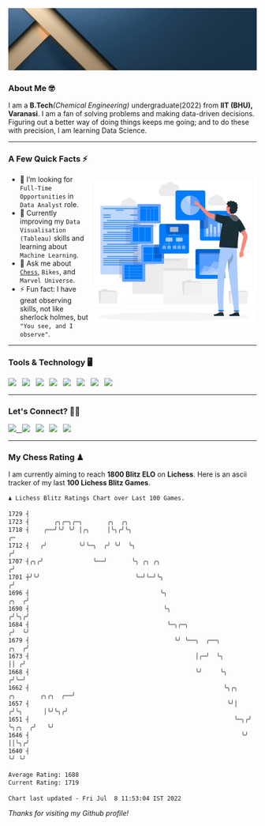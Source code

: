  <img src= "https://github.com/Laxman-Lakhan/Laxman-Lakhan/blob/master/Assets/Header.gif">

### About Me 🤓

I am a **B.Tech**_(Chemical Engineering)_ undergraduate(2022) from **IIT (BHU), Varanasi**. I am a fan of solving problems and making data-driven decisions. Figuring out a better way of doing things keeps me going; and to do these with precision, I am learning Data Science.

---

### A Few Quick Facts ⚡️
<img align="right" alt="Coding" width="340" src="https://github.com/Laxman-Lakhan/Laxman-Lakhan/blob/master/Assets/Data_Vector.jpg">   

- 🤝 I’m looking for `Full-Time Opportunities` in `Data Analyst` role.
- 📖 Currently improving my `Data Visualisation (Tableau)` skills and learning about `Machine Learning`.
- 💬 Ask me about [`Chess`](https://lichess.org/@/YourKingIsInDanger), `Bikes`, and `Marvel Universe`.
- ⚡️ Fun fact: I have great observing skills, not like sherlock holmes, but `"You see, and I observe"`.

---
### Tools & Technology 🖥

<img src="https://img.shields.io/badge/Python-white?logo=Python&logoColor=ColorName&style=ShieldStyle" /> &nbsp;
<img src="https://img.shields.io/badge/MySQL-white?logo=MySQL&logoColor=ColorName&style=ShieldStyle" /> &nbsp;
<img src="https://img.shields.io/badge/Tableau-white?logo=Tableau&logoColor=ColorName&style=ShieldStyle" /> &nbsp;
<img src="https://img.shields.io/badge/Excel-white?logo=Microsoft+Excel&logoColor=196F3D&style=ShieldStyle" /> &nbsp;
<img src="https://img.shields.io/badge/Jupyter-white?logo=Jupyter&logoColor=ColorName&style=ShieldStyle" /> &nbsp;
<img src="https://img.shields.io/badge/pandas-white?logo=Pandas&logoColor=000080&style=ShieldStyle" /> &nbsp;
<img src="https://img.shields.io/badge/numpy-white?logo=Numpy&logoColor=85C1E9&style=ShieldStyle" /> &nbsp;
<img src="https://img.shields.io/badge/scikit learn-white?logo=Scikit+Learn&logoColor=ColorName&style=ShieldStyle" /> &nbsp;



---

### Let's Connect? 🫳🏻

<a href="mailto:laxmansingh.lakhan@gmail.com"> <img src="https://img.icons8.com/fluent/48/000000/gmail.png" width="3.5%"/> &nbsp;
[<img src="https://img.icons8.com/color/48/000000/linkedin.png" width="3.5%"/>](https://www.linkedin.com/in/laxman-lakhan/)  &nbsp;
[<img src="https://img.icons8.com/fluent/48/000000/facebook-new.png" width="3.5%"/>](https://www.facebook.com/s.laxmanlakhan/)  &nbsp;
[<img src="https://img.icons8.com/fluent/48/000000/instagram-new.png" width="3.5%"/>](https://www.instagram.com/laxman.lakhan/)  &nbsp;
[<img src="https://img.icons8.com/color/48/000000/twitter.png" width="3.5%"/>](https://twitter.com/laxman__lakhan)  &nbsp;

 ---
  
### My Chess Rating ♟
  
I am currently aiming to reach **1800 Blitz ELO** on **Lichess**. Here is an ascii tracker of my last **100 Lichess Blitz Games**.

  ```
  ♟︎ 𝙻𝚒𝚌𝚑𝚎𝚜𝚜 𝙱𝚕𝚒𝚝𝚣 𝚁𝚊𝚝𝚒𝚗𝚐𝚜 𝙲𝚑𝚊𝚛𝚝 𝚘𝚟𝚎𝚛 𝙻𝚊𝚜𝚝 𝟷00 𝙶𝚊𝚖𝚎𝚜.
  
1729 ┤
1723 ┤       ╭╮╭─╮╭─╮       ╭╮  ╭╮
1718 ┤    ╭──╯╰╯ ╰╯ │╭╮     │╰╮╭╯╰╮                                                                    ╭─
1712 ┤   ╭╯         ╰╯╰─╮  ╭╯ ╰╯  ╰╮                                                                  ╭╯
1707 ┤╭╮╭╯              ╰──╯       ╰╮ ╭╮ ╭╮                                                          ╭╯
1701 ┼╯╰╯                           ╰─╯╰─╯╰╮                                                        ╭╯
1696 ┤                                     ╰╮                                                  ╭╮  ╭╯
1690 ┤                                      ╰╮                                                ╭╯╰╮╭╯
1684 ┤                                       ╰─╮╭─╮                                          ╭╯  ╰╯
1679 ┤                                         ╰╯ ╰──╮  ╭──╮                            ╭╮  ╭╯
1673 ┤                                               │╭─╯  ╰╮                           ││ ╭╯
1668 ┤                                               ╰╯     ╰╮                         ╭╯╰─╯
1662 ┤                                                       ╰╮╭╮    ╭╮       ╭╮╭╮  ╭──╯
1657 ┤                                                        ╰╯│   ╭╯╰╮      │╰╯╰╮╭╯
1651 ┤                                                          ╰─╮╭╯  ╰╮╭╮  ╭╯   ╰╯
1646 ┤                                                            ╰╯    ││╰╮╭╯
1640 ┤                                                                  ╰╯ ╰╯ 

Average Rating: 1688
Current Rating: 1719

Chart last updated - Fri Jul  8 11:53:04 IST 2022  
  ```
  
  
*Thanks for visiting my Github profile!*
